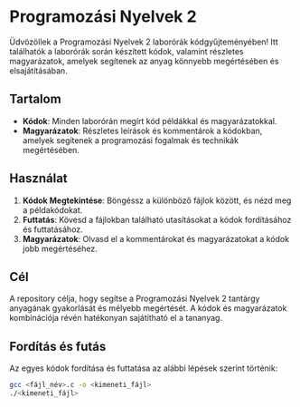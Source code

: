 # Programozási Nyelvek 2

Üdvözöllek a Programozási Nyelvek 2 laborórák kódgyűjteményében! Itt találhatók a laborórák során készített kódok, valamint részletes magyarázatok, amelyek segítenek az anyag könnyebb megértésében és elsajátításában.

## Tartalom

- **Kódok**: Minden laborórán megírt kód példákkal és magyarázatokkal.
- **Magyarázatok**: Részletes leírások és kommentárok a kódokban, amelyek segítenek a programozási fogalmak és technikák megértésében.

## Használat

1. **Kódok Megtekintése**: Böngéssz a különböző fájlok között, és nézd meg a példakódokat.
2. **Futtatás**: Kövesd a fájlokban található utasításokat a kódok fordításához és futtatásához.
3. **Magyarázatok**: Olvasd el a kommentárokat és magyarázatokat a kódok jobb megértéséhez.

## Cél

A repository célja, hogy segítse a Programozási Nyelvek 2 tantárgy anyagának gyakorlását és mélyebb megértését. A kódok és magyarázatok kombinációja révén hatékonyan sajátítható el a tananyag.

## Fordítás és futás

Az egyes kódok fordítása és futtatása az alábbi lépések szerint történik:

```bash
gcc <fájl_név>.c -o <kimeneti_fájl>
./<kimeneti_fájl>